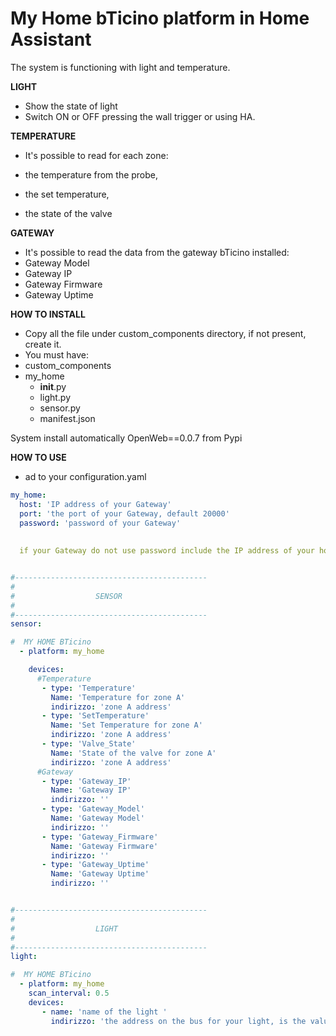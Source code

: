 # My Home bTicino platform in Home Assistant
The system is functioning with light and temperature.

**LIGHT**
- Show the state of light
- Switch ON or OFF pressing the wall trigger or using HA.

**TEMPERATURE**
- It's possible to read for each zone:

 - the temperature from the probe, 
 - the set temperature,
 - the state of the valve

**GATEWAY**
- It's possible to read the data from the gateway bTicino installed:
 - Gateway Model
 - Gateway IP
 - Gateway Firmware
 - Gateway Uptime


**HOW TO INSTALL**
- Copy all the file under custom_components directory, if not present, create it.
- You must have:
 - custom_components
  - my_home
    - __init__.py
    - light.py
    - sensor.py
    - manifest.json

System install automatically OpenWeb==0.0.7 from Pypi


**HOW TO USE**
- ad to your configuration.yaml

```yaml
my_home:
  host: 'IP address of your Gateway'
  port: 'the port of your Gateway, default 20000'
  password: 'password of your Gateway'
  
  
  if your Gateway do not use password include the IP address of your homeassistant server in the list of authorized IP


#-------------------------------------------
#
#                  SENSOR
#
#-------------------------------------------
sensor:

#  MY HOME BTicino
  - platform: my_home

    devices:
      #Temperature
       - type: 'Temperature'
         Name: 'Temperature for zone A'
         indirizzo: 'zone A address'
       - type: 'SetTemperature'
         Name: 'Set Temperature for zone A'
         indirizzo: 'zone A address'
       - type: 'Valve_State'
         Name: 'State of the valve for zone A'
         indirizzo: 'zone A address'
      #Gateway
       - type: 'Gateway_IP'
         Name: 'Gateway IP'
         indirizzo: ''
       - type: 'Gateway_Model'
         Name: 'Gateway Model'
         indirizzo: ''
       - type: 'Gateway_Firmware'
         Name: 'Gateway Firmware'
         indirizzo: ''
       - type: 'Gateway_Uptime'
         Name: 'Gateway Uptime'
         indirizzo: ''


#-------------------------------------------
#
#                  LIGHT
#
#-------------------------------------------
light:

#  MY HOME BTicino
  - platform: my_home
    scan_interval: 0.5
    devices:
       - name: 'name of the light '
         indirizzo: 'the address on the bus for your light, is the value you set with 2 jumper on the  rele or wall switch es 72, 42 .....'




